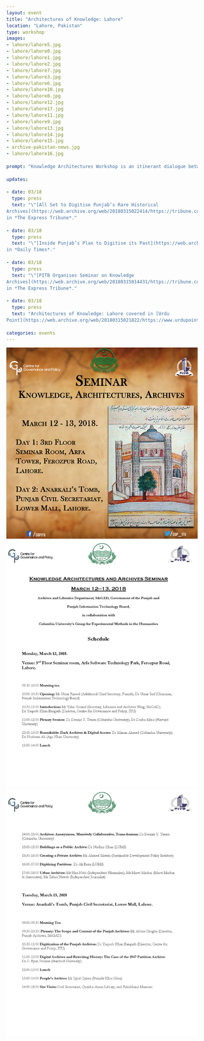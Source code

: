 ```yaml
---
layout: event
title: "Architectures of Knowledge: Lahore"
location: "Lahore, Pakistan"
type: workshop
images:
- lahore/lahore5.jpg
- lahore/lahore0.jpg
- lahore/lahore1.jpg
- lahore/lahore2.jpg
- lahore/lahore7.jpg
- lahore/lahore3.jpg
- lahore/lahore6.jpg
- lahore/lahore10.jpg
- lahore/lahore8.jpg
- lahore/lahore12.jpg
- lahore/lahore17.jpg
- lahore/lahore11.jpg
- lahore/lahore9.jpg
- lahore/lahore13.jpg
- lahore/lahore14.jpg
- lahore/lahore15.jpg
- archive-pakistan-news.jpg
- lahore/lahore16.jpg

prompt: "Knowledge Architectures Workshop is an itinerant dialogue between scholars, activists, archivists, artists, librarians, and cultural organizations. We are pleased to host our second meeting on March 12-13, 2018 at the Centre for Governance and Policy, IT University of the Punjab in Lahore, Pakistan. In collaboration with Archives and Libraries Department, S & GAD, Government of the Punjab, and Punjab Information Technology Board."

updates:

- date: 03/18
  type: press
  text: "\"[All Set to Digitise Punjab’s Rare Historical
Archives](https://web.archive.org/web/20180315022414/https://tribune.com.pk/story/1658149/1-preserving-assets-set-digitise-punjabs-rare-historical-archives/),\"
in *The Express Tribune*."

- date: 03/18
  type: press
  text: "\"[Inside Punjab’s Plan to Digitise its Past](https://web.archive.org/web/20180319221925/https://dailytimes.com.pk/216569/inside-punjabs-plan-to-digitise-its-past/),\"
in *Daily Times*."

- date: 03/18
  type: press
  text: "\"[PITB Organises Seminar on Knowledge
Archives](https://web.archive.org/web/20180315014431/https://tribune.com.pk/story/1657447/1-pitb-organises-seminar-knowledge-archives/),\"
in *The Express Tribune*."

- date: 03/18
  type: press
  text: "Architectures of Knowledge: Lahore covered in [Urdu
Point](https://web.archive.org/web/20180315021822/https://www.urdupoint.com/en/technology/punjab-information-technology-board-informat-281206.html)."

categories: events
---
```


![Poster](/public/images/Archives_Lahore.jpg)
![Schedule](/public/images/lahore-schedule-1.jpg)
![Schedule](/public/images/lahore-schedule-2.jpg)
